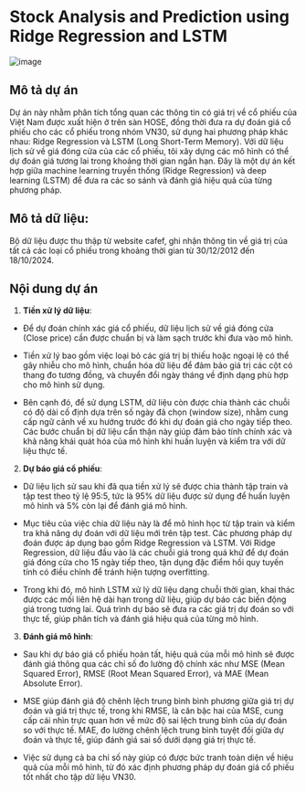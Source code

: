 # Stock Analysis and Prediction using Ridge Regression and LSTM
![image](https://github.com/user-attachments/assets/a8743c7d-c5db-4bcb-bce1-2c1a83e05c5b)

## Mô tả dự án

Dự án này nhằm phân tích tổng quan các thông tin có giá trị về cổ phiếu của Việt Nam được xuất hiện ở trên sàn HOSE, đồng thời đưa ra dự đoán giá cổ phiếu cho các cổ phiếu trong nhóm VN30, sử dụng hai phương pháp khác nhau: Ridge Regression và LSTM (Long Short-Term Memory). Với dữ liệu lịch sử về giá đóng cửa của các cổ phiếu, tôi xây dựng các mô hình có thể dự đoán giá tương lai trong khoảng thời gian ngắn hạn. Đây là một dự án kết hợp giữa machine learning truyền thống (Ridge Regression) và deep learning (LSTM) để đưa ra các so sánh và đánh giá hiệu quả của từng phương pháp.

## Mô tả dữ liệu:

Bộ dữ liệu được thu thập từ website cafef, ghi nhận thông tin về giá trị của tất cả các loại cổ phiếu trong khoảng thời gian từ 30/12/2012 đến 18/10/2024. 

## Nội dung dự án

1. **Tiền xử lý dữ liệu**: 

- Để dự đoán chính xác giá cổ phiếu, dữ liệu lịch sử về giá đóng cửa (Close price) cần được chuẩn bị và làm sạch trước khi đưa vào mô hình. 

- Tiền xử lý bao gồm việc loại bỏ các giá trị bị thiếu hoặc ngoại lệ có thể gây nhiễu cho mô hình, chuẩn hóa dữ liệu để đảm bảo giá trị các cột có thang đo tương đồng, và chuyển đổi ngày tháng về định dạng phù hợp cho mô hình sử dụng. 

- Bên cạnh đó, để sử dụng LSTM, dữ liệu còn được chia thành các chuỗi có độ dài cố định dựa trên số ngày đã chọn (window size), nhằm cung cấp ngữ cảnh về xu hướng trước đó khi dự đoán giá cho ngày tiếp theo. Các bước chuẩn bị dữ liệu cẩn thận này giúp đảm bảo tính chính xác và khả năng khái quát hóa của mô hình khi huấn luyện và kiểm tra với dữ liệu thực tế.

2. **Dự báo giá cổ phiếu**: 

- Dữ liệu lịch sử sau khi đã qua tiền xử lý sẽ được chia thành tập train và tập test theo tỷ lệ 95:5, tức là 95% dữ liệu được sử dụng để huấn luyện mô hình và 5% còn lại để đánh giá mô hình. 

- Mục tiêu của việc chia dữ liệu này là để mô hình học từ tập train và kiểm tra khả năng dự đoán với dữ liệu mới trên tập test. Các phương pháp dự đoán được áp dụng bao gồm Ridge Regression và LSTM. Với Ridge Regression, dữ liệu đầu vào là các chuỗi giá trong quá khứ để dự đoán giá đóng cửa cho 15 ngày tiếp theo, tận dụng đặc điểm hồi quy tuyến tính có điều chỉnh để tránh hiện tượng overfitting. 

- Trong khi đó, mô hình LSTM xử lý dữ liệu dạng chuỗi thời gian, khai thác được các mối liên hệ dài hạn trong dữ liệu, giúp dự báo các biến động giá trong tương lai. Quá trình dự báo sẽ đưa ra các giá trị dự đoán so với thực tế, giúp phân tích và đánh giá hiệu quả của từng mô hình.

3. **Đánh giá mô hình**: 

- Sau khi dự báo giá cổ phiếu hoàn tất, hiệu quả của mỗi mô hình sẽ được đánh giá thông qua các chỉ số đo lường độ chính xác như MSE (Mean Squared Error), RMSE (Root Mean Squared Error), và MAE (Mean Absolute Error).

- MSE giúp đánh giá độ chênh lệch trung bình bình phương giữa giá trị dự đoán và giá trị thực tế, trong khi RMSE, là căn bậc hai của MSE, cung cấp cái nhìn trực quan hơn về mức độ sai lệch trung bình của dự đoán so với thực tế. MAE, đo lường chênh lệch trung bình tuyệt đối giữa dự đoán và thực tế, giúp đánh giá sai số dưới dạng giá trị thực tế. 

- Việc sử dụng cả ba chỉ số này giúp có được bức tranh toàn diện về hiệu quả của mỗi mô hình, từ đó xác định phương pháp dự đoán giá cổ phiếu tốt nhất cho tập dữ liệu VN30.




